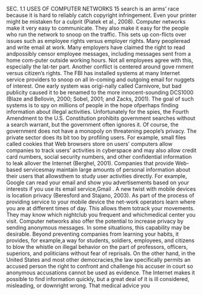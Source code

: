 SEC. 1.1 USES OF COMPUTER NETWORKS 15
search is an arms’ race because it is hard to reliably catch copyright infringement.
Even your printer might be mistaken for a culprit (Piatek et al., 2008).
Computer networks make it very easy to communicate. They also make it
easy for the people who run the network to snoop on the traffic. This sets up con-flicts over issues such as employee rights versus employer rights. Many peopleread and write email at work. Many employers have claimed the right to read andpossibly censor employee messages, including messages sent from a home com-puter outside working hours. Not all employees agree with this, especially the lat-ter part.
Another conflict is centered around gove rnment versus citizen’s rights. The
FBI has installed systems at many Internet service providers to snoop on all in-coming and outgoing email for nuggets of interest. One early system was origi-nally called Carnivore, but bad publicity caused it to be renamed to the more
innocent-sounding DCS1000 (Blaze and Bellovin, 2000; Sobel, 2001; and Zacks,
2001). The goal of such systems is to spy on millions of people in the hope ofperhaps finding information about illegal activities. Unfortunately for the spies,
the Fourth Amendment to the U.S. Constitution prohibits government searches
without a search warrant, but the government often ignores it.
Of course, the government does not have a monopoly on threatening people’s
privacy. The private sector does its bit too by profiling users. For example,
small files called cookies that Web browsers store on users’ computers allow
companies to track users’ activities in cyberspace and may also allow credit card
numbers, social security numbers, and other confidential information to leak allover the Internet (Berghel, 2001). Companies that provide Web-based servicesmay maintain large amounts of personal information about their users that allowsthem to study user activities directly. For example, Google can read your email
and show you advertisements based on your interests if you use its email service,Gmail .
A new twist with mobile devices is location privacy (Beresford and Stajano,
2003). As part of the process of providing service to your mobile device the net-work operators learn where you are at different times of day. This allows them totrack your movements. They may know which nightclub you frequent and whichmedical center you visit.
Computer networks also offer the potential to increase privacy by sending
anonymous messages. In some situations, this capability may be desirable.
Beyond preventing companies from learning your habits, it provides, for example,a way for students, soldiers, employees, and citizens to blow the whistle on illegal
behavior on the part of professors, officers, superiors, and politicians without fear
of reprisals. On the other hand, in the United States and most other democracies,the law specifically permits an accused person the right to confront and challenge
his accuser in court so anonymous accusations cannot be used as evidence.
The Internet makes it possible to find information quickly, but a great deal of
it is ill considered, misleading, or downright wrong. That medical advice you